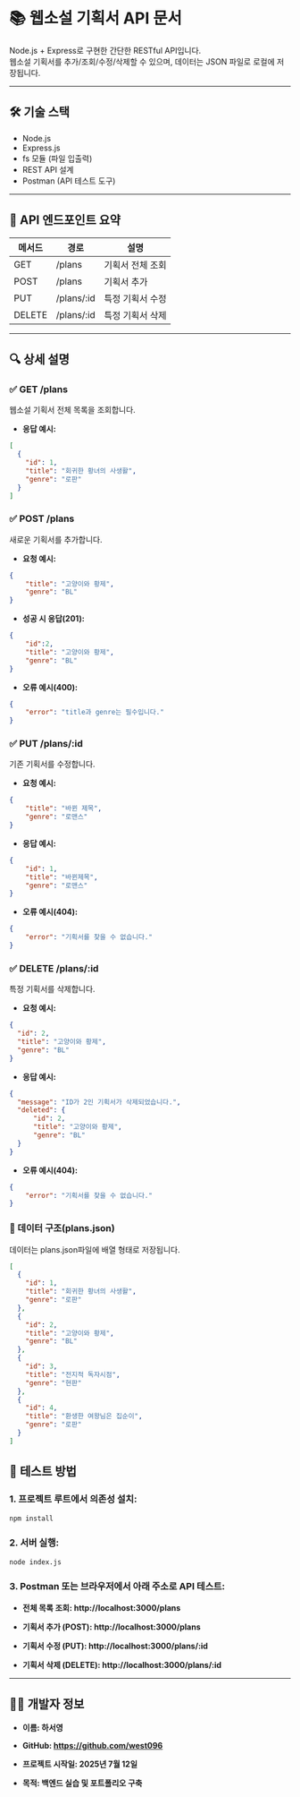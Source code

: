 # 📚 웹소설 기획서 API 문서

Node.js + Express로 구현한 간단한 RESTful API입니다.  
웹소설 기획서를 추가/조회/수정/삭제할 수 있으며, 데이터는 JSON 파일로 로컬에 저장됩니다.

---

## 🛠 기술 스택

- Node.js
- Express.js
- fs 모듈 (파일 입출력)
- REST API 설계
- Postman (API 테스트 도구)

---

## 📌 API 엔드포인트 요약

| 메서드  |      경로       |       설명        |
|--------|----------------|-------------------|
| GET    | /plans         | 기획서 전체 조회    |
| POST   | /plans         | 기획서 추가        |
| PUT    | /plans/:id     | 특정 기획서 수정    |
| DELETE | /plans/:id     | 특정 기획서 삭제    |

---

## 🔍 상세 설명

### ✅ GET /plans

웹소설 기획서 전체 목록을 조회합니다.

- **응답 예시:**

```json
[
  {
    "id": 1,
    "title": "회귀한 황녀의 사생활",
    "genre": "로판"
  }
]
```

### ✅ POST /plans

새로운 기획서를 추가합니다.

- **요청 예시:**
```json
{
    "title": "고양이와 황제",
    "genre": "BL"
}
```

- **성공 시 응답(201):**
```json
{
    "id":2,
    "title": "고양이와 황제",
    "genre": "BL"
}
```

- **오류 예시(400):**
```json
{
    "error": "title과 genre는 필수입니다."
}
```

### ✅ PUT /plans/:id

기존 기획서를 수정합니다.

- **요청 예시:**
```json
{
    "title": "바뀐 제목",
    "genre": "로맨스"
}
```

- **응답 예시:**
```json
{
    "id": 1,
    "title": "바뀐제목",
    "genre": "로맨스"
}
```

- **오류 예시(404):**
```json
{
    "error": "기획서를 찾을 수 없습니다."
}
```

### ✅ DELETE /plans/:id

특정 기획서를 삭제합니다.

- **요청 예시:**
```json
{
  "id": 2,
  "title": "고양이와 황제",
  "genre": "BL"
}
```

- **응답 예시:**
```json
{
  "message": "ID가 2인 기획서가 삭제되었습니다.",
  "deleted": {
      "id": 2,
      "title": "고양이와 황제",
      "genre": "BL"
  }
}
```

- **오류 예시(404):**
```json
{
    "error": "기획서를 찾을 수 없습니다."
}
```

### 📁 데이터 구조(plans.json)
데이터는 plans.json파일에 배열 형태로 저장됩니다.

```json
[
  {
    "id": 1,
    "title": "회귀한 황녀의 사생활",
    "genre": "로판"
  },
  {
    "id": 2,
    "title": "고양이와 황제",
    "genre": "BL"
  },
  {
    "id": 3,
    "title": "전지적 독자시점",
    "genre": "현판"
  },
  {
    "id": 4,
    "title": "환생한 여왕님은 집순이",
    "genre": "로판"
  }
]
```

## 🧪 테스트 방법

### 1. 프로젝트 루트에서 의존성 설치:
```bash
npm install
```

### 2. 서버 실행:
```bash
node index.js
```

### 3. Postman 또는 브라우저에서 아래 주소로 API 테스트:
- **전체 목록 조회: http://localhost:3000/plans**

- **기획서 추가 (POST): http://localhost:3000/plans**

- **기획서 수정 (PUT): http://localhost:3000/plans/:id**

- **기획서 삭제 (DELETE): http://localhost:3000/plans/:id**

---
## 👩‍💻 개발자 정보
- **이름: 하서영**

- **GitHub: https://github.com/west096**

- **프로젝트 시작일: 2025년 7월 12일**

- **목적: 백엔드 실습 및 포트폴리오 구축**